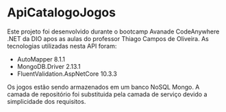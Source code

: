 # ApiCatalogoJogos
Este projeto foi desenvolvido durante o bootcamp Avanade CodeAnywhere .NET da DIO apos as aulas do professor Thiago Campos de Oliveira.
As tecnologias utilizadas nesta API foram:
- AutoMapper 8.1.1
- MongoDB.Driver 2.13.1
- FluentValidation.AspNetCore 10.3.3

Os jogos estão sendo armazenados em um banco NoSQL Mongo.
A camada de repositório foi substituida pela camada de serviço devido a simplicidade dos requisitos.
